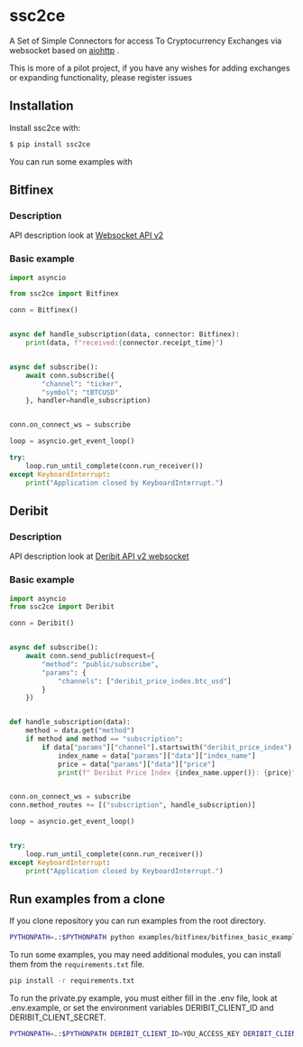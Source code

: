 # ssc2ce
A Set of Simple Connectors for access To Cryptocurrency Exchanges via websocket based on
 [aiohttp](https://aiohttp.readthedocs.io) .

This is more of a pilot project, if you have any wishes for adding exchanges or expanding functionality, please register issues

## Installation
Install ssc2ce with:
```bash
$ pip install ssc2ce
```

You can run some examples with  
## Bitfinex
### Description
API description look at [Websocket API v2](https://docs.bitfinex.com/v2/docs/ws-general)
### Basic example
```python
import asyncio

from ssc2ce import Bitfinex

conn = Bitfinex()


async def handle_subscription(data, connector: Bitfinex):
    print(data, f"received:{connector.receipt_time}")


async def subscribe():
    await conn.subscribe({
        "channel": "ticker",
        "symbol": "tBTCUSD"
    }, handler=handle_subscription)


conn.on_connect_ws = subscribe

loop = asyncio.get_event_loop()

try:
    loop.run_until_complete(conn.run_receiver())
except KeyboardInterrupt:
    print("Application closed by KeyboardInterrupt.")

```

## Deribit 
### Description

API description look at [Deribit API v2 websocket](https://docs.deribit.com/v2/?python#json-rpc)

### Basic example
```python
import asyncio
from ssc2ce import Deribit

conn = Deribit()


async def subscribe():
    await conn.send_public(request={
        "method": "public/subscribe",
        "params": {
            "channels": ["deribit_price_index.btc_usd"]
        }
    })


def handle_subscription(data):
    method = data.get("method")
    if method and method == "subscription":
        if data["params"]["channel"].startswith("deribit_price_index"):
            index_name = data["params"]["data"]["index_name"]
            price = data["params"]["data"]["price"]
            print(f" Deribit Price Index {index_name.upper()}: {price}")


conn.on_connect_ws = subscribe
conn.method_routes += [("subscription", handle_subscription)]

loop = asyncio.get_event_loop()


try:
    loop.run_until_complete(conn.run_receiver())
except KeyboardInterrupt:
    print("Application closed by KeyboardInterrupt.")

```
## Run examples from a clone

If you clone repository you can run examples from the root directory.

```bash
PYTHONPATH=.:$PYTHONPATH python examples/bitfinex/bitfinex_basic_example.py
```

To run some examples, you may need additional modules, you can install them from the `requirements.txt` file.

```bash
pip install -r requirements.txt
```

To run the private.py example, you must either fill in the .env file, look at .env.example, or set the environment variables DERIBIT_CLIENT_ID and DERIBIT_CLIENT_SECRET. 

```bash
PYTHONPATH=.:$PYTHONPATH DERIBIT_CLIENT_ID=YOU_ACCESS_KEY DERIBIT_CLIENT_SECRET=YOU_ACCESS_SECRET python examples/deribit/deribit_private.py
```
